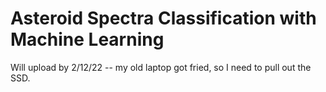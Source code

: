# Asteroid Spectra Classification with Machine Learning

Will upload by 2/12/22 -- my old laptop got fried, so I need to pull out the SSD.
